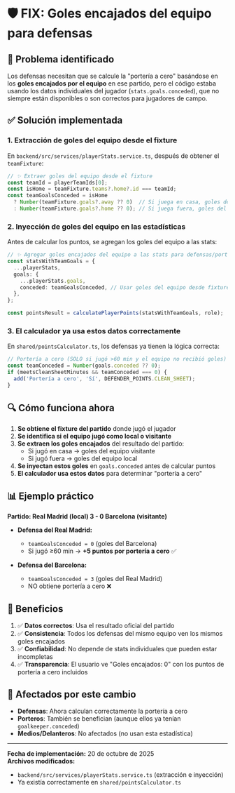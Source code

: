 # 🛡️ FIX: Goles encajados del equipo para defensas

## 🎯 Problema identificado

Los defensas necesitan que se calcule la "portería a cero" basándose en los **goles encajados por el equipo** en ese partido, pero el código estaba usando los datos individuales del jugador (`stats.goals.conceded`), que no siempre están disponibles o son correctos para jugadores de campo.

## ✅ Solución implementada

### 1. **Extracción de goles del equipo desde el fixture**

En `backend/src/services/playerStats.service.ts`, después de obtener el `teamFixture`:

```typescript
// ✨ Extraer goles del equipo desde el fixture
const teamId = playerTeamIds[0];
const isHome = teamFixture.teams?.home?.id === teamId;
const teamGoalsConceded = isHome 
  ? Number(teamFixture.goals?.away ?? 0)  // Si juega en casa, goles del visitante
  : Number(teamFixture.goals?.home ?? 0); // Si juega fuera, goles del local
```

### 2. **Inyección de goles del equipo en las estadísticas**

Antes de calcular los puntos, se agregan los goles del equipo a las stats:

```typescript
// ✨ Agregar goles encajados del equipo a las stats para defensas/porteros
const statsWithTeamGoals = {
  ...playerStats,
  goals: {
    ...playerStats.goals,
    conceded: teamGoalsConceded, // Usar goles del equipo desde fixture
  },
};

const pointsResult = calculatePlayerPoints(statsWithTeamGoals, role);
```

### 3. **El calculador ya usa estos datos correctamente**

En `shared/pointsCalculator.ts`, los defensas ya tienen la lógica correcta:

```typescript
// Portería a cero (SOLO si jugó >60 min y el equipo no recibió goles)
const teamConceded = Number(goals.conceded ?? 0);
if (meetsCleanSheetMinutes && teamConceded === 0) {
  add('Portería a cero', 'Sí', DEFENDER_POINTS.CLEAN_SHEET);
}
```

## 🔍 Cómo funciona ahora

1. **Se obtiene el fixture del partido** donde jugó el jugador
2. **Se identifica si el equipo jugó como local o visitante**
3. **Se extraen los goles encajados** del resultado del partido:
   - Si jugó en casa → goles del equipo visitante
   - Si jugó fuera → goles del equipo local
4. **Se inyectan estos goles** en `goals.conceded` antes de calcular puntos
5. **El calculador usa estos datos** para determinar "portería a cero"

## 📊 Ejemplo práctico

**Partido: Real Madrid (local) 3 - 0 Barcelona (visitante)**

- **Defensa del Real Madrid:**
  - `teamGoalsConceded = 0` (goles del Barcelona)
  - Si jugó ≥60 min → **+5 puntos por portería a cero** ✅

- **Defensa del Barcelona:**
  - `teamGoalsConceded = 3` (goles del Real Madrid)
  - NO obtiene portería a cero ❌

## 🎯 Beneficios

1. ✅ **Datos correctos**: Usa el resultado oficial del partido
2. ✅ **Consistencia**: Todos los defensas del mismo equipo ven los mismos goles encajados
3. ✅ **Confiabilidad**: No depende de stats individuales que pueden estar incompletas
4. ✅ **Transparencia**: El usuario ve "Goles encajados: 0" con los puntos de portería a cero incluidos

## 🔄 Afectados por este cambio

- **Defensas**: Ahora calculan correctamente la portería a cero
- **Porteros**: También se benefician (aunque ellos ya tenían `goalkeeper.conceded`)
- **Medios/Delanteros**: No afectados (no usan esta estadística)

---

**Fecha de implementación:** 20 de octubre de 2025  
**Archivos modificados:**
- `backend/src/services/playerStats.service.ts` (extracción e inyección)
- Ya existía correctamente en `shared/pointsCalculator.ts`
